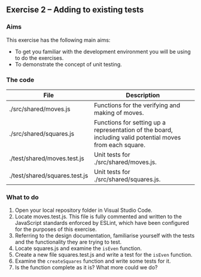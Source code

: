 ## Exercise 2 – Adding to existing tests

### Aims
This exercise has the following main aims:
* To get you familiar with the development environment you will be using to do the exercises.
* To demonstrate the concept of unit testing.

### The code
| File                            | Description          |
|---------------------------------|----------------------|
| ./src/shared/moves.js	          | Functions for the verifying and making of moves. |
| ./src/shared/squares.js	        | Functions for setting up a representation of the board, including valid potential moves from each square. |
| ./test/shared/moves.test.js	    | Unit tests for ./src/shared/moves.js. |
| ./test/shared/squares.test.js	  | Unit tests for ./src/shared/squares.js. |

### What to do
1. Open your local repository folder in Visual Studio Code.
1. Locate moves.test.js. This file is fully commented and written to the JavaScript standards enforced by ESLint, which have been configured for the purposes of this exercise.
1. Referring to the design documentation, familiarise yourself with the tests and the functionality they are trying to test.
1. Locate squares.js and examine the `isEven` function.
1. Create a new file squares.test.js and write a test for the `isEven` function.
1. Examine the `createSquares` function and write some tests for it.
1. Is the function complete as it is? What more could we do?


